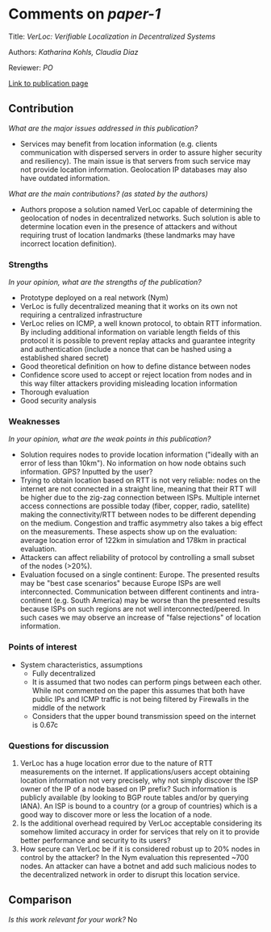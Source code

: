 # Comments on _paper-1_

Title: _VerLoc: Verifiable Localization in Decentralized Systems_

Authors: _Katharina Kohls, Claudia Diaz_

Reviewer: _PO_

[Link to publication page](https://www.usenix.org/system/files/sec22summer_kohls.pdf)

## Contribution

_What are the major issues addressed in this publication?_

- Services may benefit from location information (e.g. clients communication with dispersed servers in order to assure higher security and resiliency). The main issue is that servers from such service may not provide location information. Geolocation IP databases may also have outdated information.


_What are the main contributions?  (as stated by the authors)_

- Authors propose a solution named VerLoc capable of determining the geolocation of nodes in decentralized networks. Such solution is able to determine location even in the presence of attackers and without requiring trust of location landmarks (these landmarks may have incorrect location definition).


### Strengths

_In your opinion, what are the strengths of the publication?_

- Prototype deployed on a real network (Nym)
- VerLoc is fully decentralized meaning that it works on its own not requiring a centralized infrastructure
- VerLoc relies on ICMP, a well known protocol, to obtain RTT information. By including additional information on variable length fields of this protocol it is possible to prevent replay attacks and guarantee integrity and authentication (include a nonce that can be hashed using a established shared secret)
- Good theoretical definition on how to define distance between nodes
- Confidence score used to accept or reject location from nodes and in this way filter attackers providing misleading location information
- Thorough evaluation
- Good security analysis


### Weaknesses

_In your opinion, what are the weak points in this publication?_

- Solution requires nodes to provide location information ("ideally with an error of less than 10km"). No information on how node obtains such information. GPS? Inputted by the user?
- Trying to obtain location based on RTT is not very reliable: nodes on the internet are not connected in a straight line, meaning that their RTT will be higher due to the zig-zag connection between ISPs. Multiple internet access connections are possible today (fiber, copper, radio, satellite) making the connectivity/RTT between nodes to be different depending on the medium. Congestion and traffic asymmetry also takes a big effect on the measurements. These aspects show up on the evaluation: average location error of 122km in simulation and 178km in practical evaluation.
- Attackers can affect reliability of protocol by controlling a small subset of the nodes (>20%).
- Evaluation focused on a single continent: Europe. The presented results may be "best case scenarios" because Europe ISPs are well interconnected. Communication between different continents and intra-continent (e.g. South America) may be worse than the presented results because ISPs on such regions are not well interconnected/peered. In such cases we may observe an increase of "false rejections" of location information.

### Points of interest

- System characteristics, assumptions
    - Fully decentralized
    - It is assumed that two nodes can perform pings between each other. While not commented on the paper this assumes that both have public IPs and ICMP traffic is not being filtered by Firewalls in the middle of the network
    - Considers that the upper bound transmission speed on the internet is 0.67c

### Questions for discussion

1. VerLoc has a huge location error due to the nature of RTT measurements on the internet. If applications/users accept obtaining location information not very precisely, why not simply discover the ISP owner of the IP of a node based on IP prefix? Such information is publicly available (by looking to BGP route tables and/or by querying IANA). An ISP is bound to a country (or a group of countries) which is a good way to discover more or less the location of a node.
2. Is the additional overhead required by VerLoc acceptable considering its somehow limited accuracy in order for services that rely on it to provide better performance and security to its users?
3. How secure can VerLoc be if it is considered robust up to 20% nodes in control by the attacker? In the Nym evaluation this represented ~700 nodes. An attacker can have a botnet and add such malicious nodes to the decentralized network in order to disrupt this location service.


## Comparison

_Is this work relevant for your work?_ No
